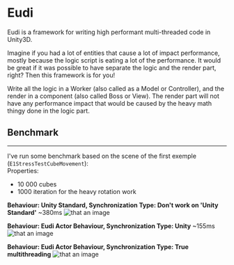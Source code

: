 # Eudi
Eudi is a framework for writing high performant multi-threaded code in Unity3D.  

Imagine if you had a lot of entities that cause a lot of impact performance, mostly because the logic script is eating a lot of the performance. It would be great if it was possible to have separate the logic and the render part, right? Then this framework is for you!  

Write all the logic in a Worker (also called as a Model or Controller), and the render in a component (also called Boss or View).
The render part will not have any performance impact that would be caused by the heavy math thingy done in the logic part.  

## Benchmark

***

I've run some benchmark based on the scene of the first exemple (`E1StressTestCubeMovement`):  
Properties:  
* 10 000 cubes
* 1000 iteration for the heavy rotation work

**Behaviour: Unity Standard, Synchronization Type: Don't work on 'Unity Standard'**
~380ms
![that an image](https://raw.githubusercontent.com/guerro323/EudiFramework/master/Images/BenchmarkE1_unity_unity.png)  

**Behaviour: Eudi Actor Behaviour, Synchronization Type: Unity**
~155ms
![that an image](https://raw.githubusercontent.com/guerro323/EudiFramework/master/Images/BenchmarkE1_eudi_unity.png)  

**Behaviour: Eudi Actor Behaviour, Synchronization Type: True multithreading**
![that an image](https://raw.githubusercontent.com/guerro323/EudiFramework/master/Images/BenchmarkE1_eudi_truethreading.png)
